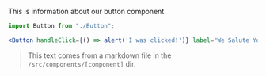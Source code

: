 This is information about our button component.

```jsx
import Button from "./Button";

<Button handleClick={() => alert('I was clicked!')} label="We Salute You!" />
```

> This text comes from a markdown file in the `/src/components/[component]` dir.
